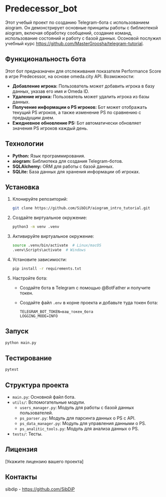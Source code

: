 # Predecessor_bot

Этот учебый проект по созданию Telegram-бота с использованием aiogram.  Он демонстрирует основные принципы работы с библиотекой aiogram, включая обработку сообщений, создание команд, использование состояний и работу с базой данных. Осоновой послужил учебный курс https://github.com/MasterGroosha/telegram-tutorial.

## Функциональность бота

Этот бот предназначен для отслеживания показателя Performance Score в игре Predecessor, на основе omeda.city API. Возможности:

* **Добавление игрока:** Пользователь может добавить игрока в базу данных, указав его имя и Omeda ID.
* **Удаление игрока:** Пользователь может удалить игрока из базы данных.
* **Получение информации о PS игроков:**  Бот может отображать текущий PS игроков, а также изменение PS по сравнению с предыдущим днем.
* **Ежедневное обновление PS:** Бот автоматически обновляет значения PS игроков каждый день.

## Технологии

* **Python:** Язык программирования.
* **aiogram:** Библиотека для создания Telegram-ботов.
* **SQLAlchemy:** ORM для работы с базой данных.
* **SQLite:** База данных для хранения информации об игроках.

## Установка

1. Клонируйте репозиторий:

   ```bash
   git clone https://github.com/SibDiP/aiogram_intro_tutorial.git
   ```

2. Создайте виртуальное окружение:

   ```bash
   python3 -m venv .venv
   ```

3. Активируйте виртуальное окружение:

   ```bash
   source .venv/bin/activate  # Linux/macOS
   .venv\Scripts\activate  # Windows
   ```

4. Установите зависимости:

   ```bash
   pip install -r requirements.txt
   ```

5. Настройте бота:

   * Создайте бота в Telegram с помощью @BotFather и получите токен.
   * Создайте файл `.env` в корне проекта и добавьте туда токен бота:

     ```
     TELEGRAM_BOT_TOKEN=ваш_токен_бота
     LOGGING_MODE=INFO
     ```

## Запуск

```bash
python main.py
```

## Тестирование

```bash
pytest
```


## Структура проекта

* `main.py`: Основной файл бота.
* `utils/`:  Вспомогательные модули.
    * `users_manager.py`: Модуль для работы с базой данных пользователей.
    * `ps_parser.py`: Модуль для парсинга данных о PS с API.
    * `ps_data_manager.py`: Модуль для управления данными о PS.
    * `ps_analitic_tools.py`: Модуль для анализа данных о PS.
* `tests/`:  Тесты.

## Лицензия

[Укажите лицензию вашего проекта]


## Контакты

sibdip - https://github.com/SibDiP


